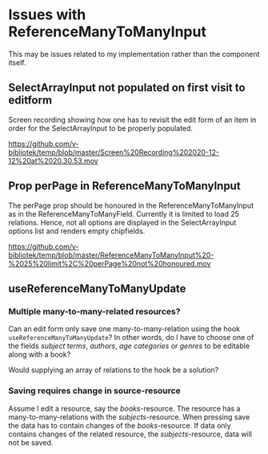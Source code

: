 # Issues with ReferenceManyToManyInput

This may be issues related to my implementation rather than the component itself.

## SelectArrayInput not populated on first visit to editform

Screen recording showing how one has to revisit the edit form of an item in order for the SelectArrayInput to be properly populated.

https://github.com/v-bibliotek/temp/blob/master/Screen%20Recording%202020-12-12%20at%2020.30.53.mov

## Prop perPage in ReferenceManyToManyInput

The perPage prop should be honoured in the ReferenceManyToManyInput as in the ReferenceManyToManyField. Currently it is limited to load 25 relations. Hence, not all options are displayed in the SelectArrayInput options list and renders empty chipfields.

https://github.com/v-bibliotek/temp/blob/master/ReferenceManyToManyInput%20-%2025%20limit%2C%20perPage%20not%20honoured.mov

## useReferenceManyToManyUpdate

### Multiple many-to-many-related resources?
Can an edit form only save one many-to-many-relation using the hook `useReferenceManyToManyUpdate`? In other words, do I have to choose one of the fields _subject terms_, _authors_, _age categories_ or _genres_ to be editable along with a book? 

Would supplying an array of relations to the hook be a solution?

### Saving requires change in source-resource

Assume I edit a resource, say the _books_-resource. The resource has a many-to-many-relations with the _subjects_-resource. When pressing save the data has to contain changes of the _books_-resource. If data only contains changes of the related resource, the _subjects_-resource, data will not be saved. 


